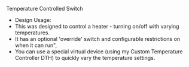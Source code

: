 

Temperature Controlled Switch

 *  Design Usage:
 *  This was designed to control a heater - turning on/off with varying temperatures.
 *  It has an optional 'override' switch and configurable restrictions on when it can run",
 *  You can use a special virtual device (using my Custom Temperature Controller DTH) to quickly vary the temperature settings.
